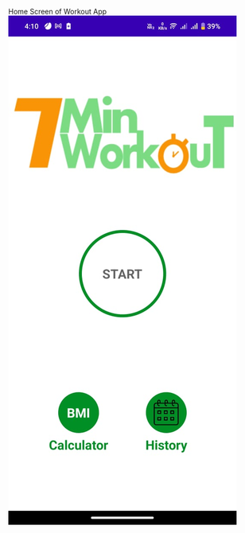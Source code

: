 Home Screen of Workout App
![image alt](https://github.com/haceron/WorkoutApp/blob/3505d070de69fcb5fb99e21244c297a42d74f614/workout1.jpg)
